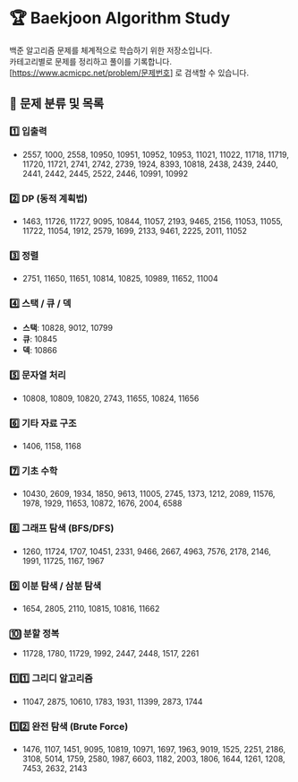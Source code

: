 # 🏆 Baekjoon Algorithm Study

백준 알고리즘 문제를 체계적으로 학습하기 위한 저장소입니다.  
카테고리별로 문제를 정리하고 풀이를 기록합니다.
[https://www.acmicpc.net/problem/문제번호] 로 검색할 수 있습니다.

## 📌 문제 분류 및 목록

### 1️⃣ 입출력
- 2557, 1000, 2558, 10950, 10951, 10952, 10953, 11021, 11022, 11718, 11719, 11720, 11721, 2741, 2742, 2739, 1924, 8393, 10818, 2438, 2439, 2440, 2441, 2442, 2445, 2522, 2446, 10991, 10992

### 2️⃣ DP (동적 계획법)
- 1463, 11726, 11727, 9095, 10844, 11057, 2193, 9465, 2156, 11053, 11055, 11722, 11054, 1912, 2579, 1699, 2133, 9461, 2225, 2011, 11052

### 3️⃣ 정렬
- 2751, 11650, 11651, 10814, 10825, 10989, 11652, 11004

### 4️⃣ 스택 / 큐 / 덱
- **스택**: 10828, 9012, 10799  
- **큐**: 10845  
- **덱**: 10866  

### 5️⃣ 문자열 처리
- 10808, 10809, 10820, 2743, 11655, 10824, 11656

### 6️⃣ 기타 자료 구조
- 1406, 1158, 1168

### 7️⃣ 기초 수학
- 10430, 2609, 1934, 1850, 9613, 11005, 2745, 1373, 1212, 2089, 11576, 1978, 1929, 11653, 10872, 1676, 2004, 6588

### 8️⃣ 그래프 탐색 (BFS/DFS)
- 1260, 11724, 1707, 10451, 2331, 9466, 2667, 4963, 7576, 2178, 2146, 1991, 11725, 1167, 1967

### 9️⃣ 이분 탐색 / 삼분 탐색
- 1654, 2805, 2110, 10815, 10816, 11662

### 🔟 분할 정복
- 11728, 1780, 11729, 1992, 2447, 2448, 1517, 2261

### 1️⃣1️⃣ 그리디 알고리즘
- 11047, 2875, 10610, 1783, 1931, 11399, 2873, 1744

### 1️⃣2️⃣ 완전 탐색 (Brute Force)
- 1476, 1107, 1451, 9095, 10819, 10971, 1697, 1963, 9019, 1525, 2251, 2186, 3108, 5014, 1759, 2580, 1987, 6603, 1182, 2003, 1806, 1644, 1261, 1208, 7453, 2632, 2143
